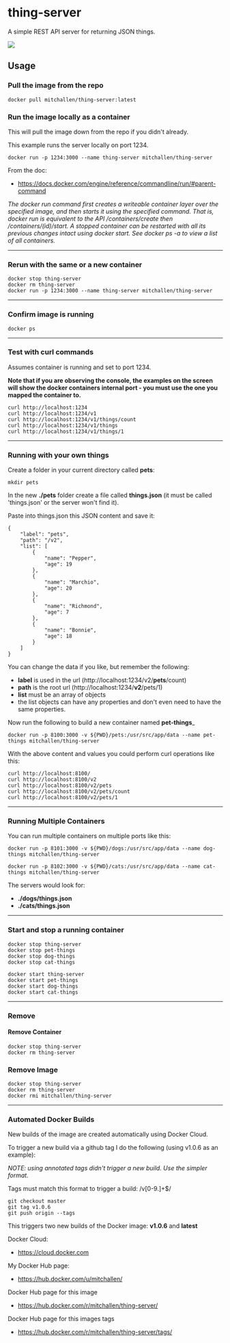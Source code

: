 # thing-server

A simple REST API server for returning JSON things.

<a href="https://hub.docker.com/r/mitchallen/thing-server/">
<img src="https://img.shields.io/badge/mitchallen-thing--server-green.svg?logo=docker&style=for-the-badge" />
</a>

## Usage

### Pull the image from the repo

    docker pull mitchallen/thing-server:latest

### Run the image locally as a container

This will pull the image down from the repo if you didn't already.

This example runs the server locally on port 1234.

    docker run -p 1234:3000 --name thing-server mitchallen/thing-server

From the doc:

* https://docs.docker.com/engine/reference/commandline/run/#parent-command

*The docker run command first creates a writeable container layer over the specified image, and then starts it using the specified command. That is, docker run is equivalent to the API /containers/create then /containers/(id)/start. A stopped container can be restarted with all its previous changes intact using docker start. See docker ps -a to view a list of all containers.*

* * *

### Rerun with the same or a new container

```
docker stop thing-server
docker rm thing-server
docker run -p 1234:3000 --name thing-server mitchallen/thing-server
```

* * *

### Confirm image is running

    docker ps
    
* * *

### Test with curl commands

Assumes container is running and set to port 1234.

__Note that if you are observing the console, the examples on the screen will show the docker containers internal port - you must use the one you mapped the container to.__

```
curl http://localhost:1234
curl http://localhost:1234/v1 
curl http://localhost:1234/v1/things/count
curl http://localhost:1234/v1/things
curl http://localhost:1234/v1/things/1
```
    
* * *

### Running with your own things

Create a folder in your current directory called __pets__:

```
mkdir pets
```
    
In the new __./pets__ folder create a file called __things.json__ (it must be called 'things.json' or the server won't find it).

Paste into things.json this JSON content and save it:

```
{
    "label": "pets",
    "path": "/v2",
    "list": [
        {
            "name": "Pepper",
            "age": 19
        },
        {
            "name": "Marchio",
            "age": 20
        },
        {
            "name": "Richmond",
            "age": 7
        },
        {
            "name": "Bonnie",
            "age": 18
        }
    ]
}
```

You can change the data if you like, but remember the following:

* __label__ is used in the url (http://localhost:1234/v2/__pets__/count)
* __path__ is the root url (http://localhost:1234/__v2__/pets/1)
* __list__ must be an array of objects
* the list objects can have any properties and don't even need to have the same properties.

Now run the following to build a new container named __pet-things___

```
docker run -p 8100:3000 -v ${PWD}/pets:/usr/src/app/data --name pet-things mitchallen/thing-server
```   

With the above content and values you could perform curl operations like this:

```
curl http://localhost:8100/
curl http://localhost:8100/v2
curl http://localhost:8100/v2/pets
curl http://localhost:8100/v2/pets/count
curl http://localhost:8100/v2/pets/1
```

* * *

### Running Multiple Containers

You can run multiple containers on multiple ports like this:

```
docker run -p 8101:3000 -v ${PWD}/dogs:/usr/src/app/data --name dog-things mitchallen/thing-server

docker run -p 8102:3000 -v ${PWD}/cats:/usr/src/app/data --name cat-things mitchallen/thing-server
``` 

The servers would look for: 

* __./dogs/things.json__
* __./cats/things.json__

* * *

### Start and stop a running container

    docker stop thing-server
    docker stop pet-things
    docker stop dog-things
    docker stop cat-things

    docker start thing-server
    docker start pet-things
    docker start dog-things
    docker start cat-things
    
* * *

### Remove

#### Remove Container

    docker stop thing-server
    docker rm thing-server

### Remove Image

    docker stop thing-server
    docker rm thing-server
    docker rmi mitchallen/thing-server

* * *

### Automated Docker Builds

New builds of the image are created automatically using Docker Cloud.

To trigger a new build via a github tag I do the following (using v1.0.6 as an example):

*NOTE: using annotated tags didn't trigger a new build. Use the simpler format.*

Tags must match this format to trigger a build: /v[0-9.]+$/ 

    git checkout master
    git tag v1.0.6
    git push origin --tags

This triggers two new builds of the Docker image: __v1.0.6__ and __latest__

Docker Cloud:

* https://cloud.docker.com

My Docker Hub page:

* https://hub.docker.com/u/mitchallen/

Docker Hub page for this image

* https://hub.docker.com/r/mitchallen/thing-server/

Docker Hub page for this images tags

* https://hub.docker.com/r/mitchallen/thing-server/tags/

